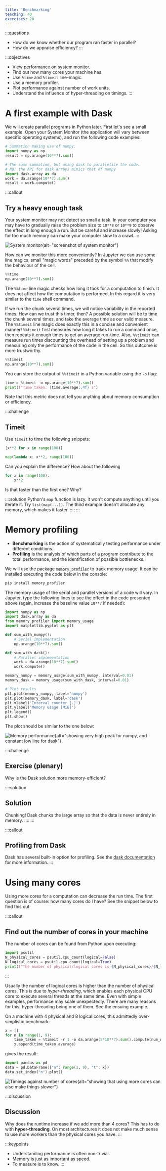 ```yaml
---
title: 'Benchmarking'
teaching: 40
exercises: 20
---
```


:::questions
- How do we know whether our program ran faster in parallel?
- How do we appraise efficiency?
:::

:::objectives
- View performance on system monitor.
- Find out how many cores your machine has.
- Use `%time` and `%timeit` line-magic.
- Use a memory profiler.
- Plot performance against number of work units.
- Understand the influence of hyper-threading on timings.
:::


# A first example with Dask
We will create parallel programs in Python later. First let's see a small example. Open
your System Monitor (the application will vary between specific operating systems), and run the following code examples:

```python
# Summation making use of numpy:
import numpy as np
result = np.arange(10**7).sum()
```

```python
# The same summation, but using dask to parallelize the code.
# NB: the API for dask arrays mimics that of numpy
import dask.array as da
work = da.arange(10**7).sum()
result = work.compute()
```

:::callout
## Try a heavy enough task
Your system monitor may not detect so small a task. In your computer you may have to gradually raise the problem size to ``10**8`` or ``10**9`` to observe the effect in long enough a run. But be careful and increase slowly! Asking for too much memory can make your computer slow to a crawl.
:::

![System monitor](fig/system-monitor.jpg){alt="screenshot of system monitor"}

How can we monitor this more conveniently? In Jupyter we can use some line magics, small "magic words" preceded
by the symbol `%%` that modify the behaviour of the cell.

```python
%%time
np.arange(10**7).sum()
```

The `%%time` line magic checks how long it took for a computation to finish. It does not affect how the computation is performed. In this regard it is very similar to the `time` shell command.

If we run the chunk several times, we will notice variability in the reported times.
How can we trust this timer, then?
A possible solution will be to time the chunk several times, and take the average time as our valid measure.
The `%%timeit` line magic does exactly this in a concise and convenient manner!
`%%timeit` first measures how long it takes to run a command once, then
repeats it enough times to get an average run-time. Also, `%%timeit` can measure run times discounting the overhead of setting up a problem and measuring only the performance of the code in the cell.
So this outcome is more trustworthy.

```python
%%timeit
np.arange(10**7).sum()
```

You can store the output of `%%timeit` in a Python variable using the `-o` flag:

```python
time = %timeit -o np.arange(10**7).sum()
print(f"Time taken: {time.average:.4f} s")
```

Note that this metric does not tell you anything about memory consumption or efficiency.

:::challenge
## Timeit
Use `timeit` to time the following snippets:

```python
[x**2 for x in range(100)]
```

```python
map(lambda x: x**2, range(100))
```

Can you explain the difference? How about the following

```python
for x in range(100):
    x**2
```

Is that faster than the first one? Why?

::::solution
Python's `map` function is lazy. It won't compute anything until you iterate it. Try `list(map(...))`. The third example doesn't allocate any memory, which makes it faster.
::::
:::

# Memory profiling
- **Benchmarking** is the action of systematically testing performance under different conditions.
- **Profiling** is the analysis of which parts of a program contribute to the total performance, and the identification of possible bottlenecks.

We will use the package [`memory_profiler`](https://github.com/pythonprofilers/memory_profiler) to track memory usage.
It can be installed executing the code below in the console:

~~~sh
pip install memory_profiler
~~~

The memory usage of the serial and parallel versions of a code will vary. In Jupyter, type the following lines to see the effect in the code presented above (again, increase the baseline value `10**7` if needed):

```python
import numpy as np
import dask.array as da
from memory_profiler import memory_usage
import matplotlib.pyplot as plt

def sum_with_numpy():
    # Serial implementation
    np.arange(10**7).sum()

def sum_with_dask():
    # Parallel implementation
    work = da.arange(10**7).sum()
    work.compute()

memory_numpy = memory_usage(sum_with_numpy, interval=0.01)
memory_dask = memory_usage(sum_with_dask, interval=0.01)

# Plot results
plt.plot(memory_numpy, label='numpy')
plt.plot(memory_dask, label='dask')
plt.xlabel('Interval counter [-]')
plt.ylabel('Memory usage [MiB]')
plt.legend()
plt.show()
```

The plot should be similar to the one below:

![Memory performance](fig/memory.png){alt="showing very high peak for numpy, and constant low line for dask"}

:::challenge
## Exercise (plenary)
Why is the Dask solution more memory-efficient?

::::solution
## Solution
Chunking! Dask chunks the large array so that the data is never entirely in memory.
::::
:::

:::callout
## Profiling from Dask
Dask has several built-in option for profiling. See the [dask documentation](https://docs.dask.org/en/latest/diagnostics-local.html) for more information.
:::

# Using many cores
Using more cores for a computation can decrease the run time. The first question is of course: how many cores do I have? See the snippet below to find this out:

:::callout
## Find out the number of cores in your machine
The number of cores can be found from Python upon executing:

```python
import psutil
N_physical_cores = psutil.cpu_count(logical=False)
N_logical_cores = psutil.cpu_count(logical=True)
print(f"The number of physical/logical cores is {N_physical_cores}/{N_logical_cores}")
```
:::

Usually the number of logical cores is higher than the number of physical cores. This is due to *hyper-threading*,
which enables each physical CPU core to execute several threads at the same time. Even with simple examples,
performance may scale unexpectedly. There are many reasons for this, hyper-threading being one of them.
See the ensuing example.

On a machine with 4 physical and 8 logical cores, this admittedly over-simplistic benchmark:

```python
x = []
for n in range(1, 9):
    time_taken = %timeit -r 1 -o da.arange(5*10**7).sum().compute(num_workers=n)
    x.append(time_taken.average)
```

gives the result:

```python
import pandas as pd
data = pd.DataFrame({"n": range(1, 9), "t": x})
data.set_index("n").plot()
```

![Timings against number of cores](fig/more-cores.svg){alt="showing that using more cores can also make things slower"}

:::discussion
## Discussion
Why does the runtime increase if we add more than 4 cores? This has to do with **hyper-threading**. On most architectures it does not make much sense to use more workers than the physical cores you have.
:::

:::keypoints
- Understanding performance is often non-trivial.
- Memory is just as important as speed.
- To measure is to know.
:::


